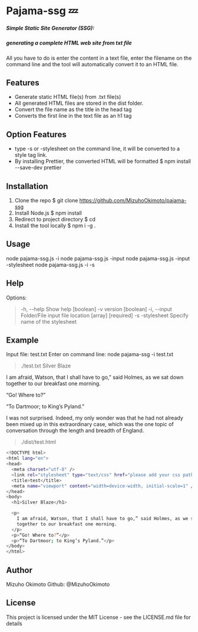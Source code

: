 # Pajama-ssg :zzz:
##### Simple Static Site Generator (SSG):
##### generating a complete HTML web site from txt file
All you have to do is enter the content in a text file, enter the filename on the command line and the tool will automatically convert it to an HTML file.

## Features
- Generate static HTML file(s) from .txt file(s)
- All generated HTML files are stored in the dist folder.
- Convert the file name as the title in the head tag
- Converts the first line in the text file as an h1 tag
## Option Features
- type -s or -stylesheet on the command line, it will be converted to a style tag link.
- By installing Prettier, the converted HTML will be formatted
  $ npm install --save-dev prettier

## Installation
1. Clone the repo
   $ git clone https://github.com/MizuhoOkimoto/pajama-ssg
2. Install Node.js
   $ npm install
3. Redirect to project directory
   $ cd <path>
4. Install the tool locally
   $ npm i -g .
  
## Usage
node pajama-ssg.js -i <path>
node pajama-ssg.js -input <path>
node pajama-ssg.js -input <path> -stylesheet <URL>
node pajama-ssg.js -i <path> -s <URL>

## Help
Options:
  > -h, --help      Show help                            [boolean]
  > -v              version                              [boolean]
  > -i, --input     Folder/File input file location      [array] [required]
  > -s -stylesheet  Specify name of the stylesheet 

## Example
Input file: test.txt
Enter on command line:  node pajama-ssg -i test.txt
> ./test.txt
  Silver Blaze


  I am afraid, Watson, that I shall have to go,” said Holmes, as we
  sat down together to our breakfast one morning.

  “Go! Where to?”

  “To Dartmoor; to King’s Pyland.”

  I was not surprised. Indeed, my only wonder was that he had not already been mixed up in this extraordinary case, which was the one topic of conversation through the length and breadth of England.
  
 > ./dist/test.html
  ```sh
  <!DOCTYPE html>
<html lang="en">
  <head>
    <meta charset="utf-8" />
    <link rel="stylesheet" type="text/css" href="please add your css path" />
    <title>test</title>
    <meta name="viewport" content="width=device-width, initial-scale=1" />
  </head>
  <body>
    <h1>Silver Blaze</h1>

    <p>
      I am afraid, Watson, that I shall have to go,” said Holmes, as we sat down
      together to our breakfast one morning.
    </p>
    <p>“Go! Where to?”</p>
    <p>“To Dartmoor; to King’s Pyland.”</p>
  </body>
</html>
  ```
 
## Author
Mizuho Okimoto
Github: @MizuhoOkimoto

## License
This project is licensed under the MIT License - see the LICENSE.md file for details

